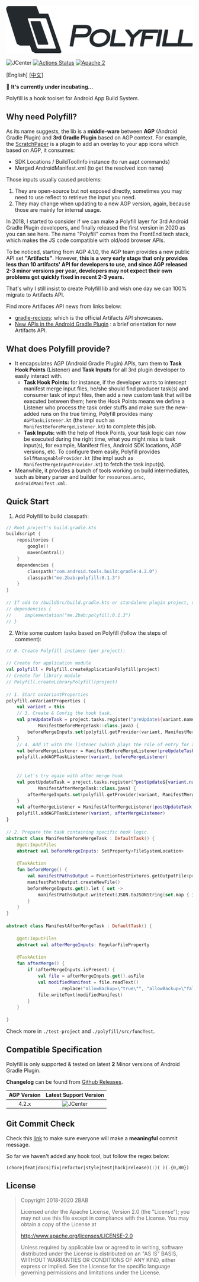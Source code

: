 <img src="./Polyfill.png" alt="Polyfill" width="507px">

![JCenter](https://api.bintray.com/packages/2bab/maven/polyfill/images/download.svg) [![Actions Status](https://github.com/2bab/Polyfill/workflows/release/badge.svg)](https://github.com/2bab/Polyfill/actions) [![Apache 2](https://img.shields.io/badge/License-Apache%202-brightgreen.svg)](https://www.apache.org/licenses/LICENSE-2.0)


[English] [[中文]](./README_zh.md)

🚧 **It's currently under incubating...**

Polyfill is a hook toolset for Android App Build System.

## Why need Polyfill?

As its name suggests, the lib is a **middle-ware** between **AGP** (Android Gradle Plugin) and **3rd Gradle Plugin** based on AGP context. For example, the [ScratchPaper](https://github.com/2BAB/ScratchPaper) is a plugin to add an overlay to your app icons which based on AGP, it consumes: 

- SDK Locations / BuildToolInfo instance (to run aapt commands) 
- Merged AndroidManifest.xml (to get the resolved icon name)

Those inputs usually caused problems:

1. They are open-source but not exposed directly, sometimes you may need to use reflect to retrieve the input you need.
2. They may change when updating to a new AGP version, again, because those are mainly for internal usage.

In 2018, I started to consider if we can make a Polyfill layer for 3rd Android Gradle Plugin developers, and finally released the first version in 2020 as you can see here. The name "Polyfill" comes from the FrontEnd tech stack, which makes the JS code compatible with old/odd browser APIs.

To be noticed, starting from AGP 4.1.0, the AGP team provides a new public API set **"Artifacts"**. However, **this is a very early stage that only provides less than 10 artifacts' API for developers to use, and since AGP released 2-3 minor versions per year, developers may not expect their own problems got quickly fixed in recent 2-3 years.**

That's why I still insist to create Polyfill lib and wish one day we can 100% migrate to Artifacts API.

Find more Artifaces API news from links below:

- [gradle-recipes](https://github.com/android/gradle-recipes): which is the official Artifacts API showcases.
- [New APIs in the Android Gradle Plugin](https://medium.com/androiddevelopers/new-apis-in-the-android-gradle-plugin-f5325742e614) : a brief orientation for new Artifacts API.

## What does Polyfill provide?

- It encapsulates AGP (Android Gradle Plugin) APIs, turn them to **Task Hook Points** (Listener) and **Task Inputs** for all 3rd plugin developer to easily interact with.
    - **Task Hook Points:** for instance, if the developer wants to intercept manifest merge input files, he/she should find producer task(s) and consumer task of input files, then add a new custom task that will be executed between them; here the Hook Points means we define a Listener who process the task order stuffs and make sure the new-added runs on the true timing, Polyfill provides many `AGPTaskListener.kt` (the impl such as `ManifestBeforeMergeListener.kt`) to complete this job.
    - **Task Inputs:** with the help of Hook Points, your task logic can now be executed during the right time, what you might miss is task input(s), for example, Manifest files, Android SDK locations, AGP versions, etc. To configure them easily, Polyfill provides `SelfManageableProvider.kt` (the impl such as `ManifestMergeInputProvider.kt`) to fetch the task input(s).
- Meanwhile, it provides a bunch of tools working on build intermediates, such as binary parser and builder for `resources.arsc`, `AndroidManifest.xml`.

## Quick Start

1. Add Polyfill to build classpath:

``` kotlin
// Root project's build.gradle.kts
buildscript {
    repositories {
        google()
        mavenCentral()
    }
    dependencies {
        classpath("com.android.tools.build:gradle:4.2.0")
        classpath("me.2bab:polyfill:0.1.3")
    }
}

// If add to /buildSrc/build.gradle.kts or standalone plugin project, switch to implementation instead
// dependencies {
//     implementation("me.2bab:polyfill:0.1.3")
// }
```

2. Write some custom tasks based on Polyfill (follow the steps of comment):

``` kotlin
// 0. Create Polyfill instance (per project):

// Create for application module
val polyfill = Polyfill.createApplicationPolyfill(project)
// Create for library module
// Polyfill.createLibraryPolyfill(project)

// 1. Start onVariantProperties
polyfill.onVariantProperties {
    val variant = this
    // 3. Create & Config the hook task.
    val preUpdateTask = project.tasks.register("preUpdate${variant.name.capitalize()}Manifest",
            ManifestBeforeMergeTask::class.java) {
        beforeMergeInputs.set(polyfill.getProvider(variant, ManifestMergeInputProvider::class.java).get())
    }
    // 4. Add it with the listener (which plays the role of entry for a hook).
    val beforeMergeListener = ManifestBeforeMergeListener(preUpdateTask)
    polyfill.addAGPTaskListener(variant, beforeMergeListener)


    // Let's try again with after merge hook
    val postUpdateTask = project.tasks.register("postUpdate${variant.name.capitalize()}Manifest",
            ManifestAfterMergeTask::class.java) {
        afterMergeInputs.set(polyfill.getProvider(variant, ManifestMergeOutputProvider::class.java).get())
    }
    val afterMergeListener = ManifestAfterMergeListener(postUpdateTask)
    polyfill.addAGPTaskListener(variant, afterMergeListener)
}

// 2. Prepare the task containing specific hook logic.
abstract class ManifestBeforeMergeTask : DefaultTask() {
    @get:InputFiles
    abstract val beforeMergeInputs: SetProperty<FileSystemLocation>

    @TaskAction
    fun beforeMerge() {
        val manifestPathsOutput = FunctionTestFixtures.getOutputFile(project, "manifest-merge-input.json")
        manifestPathsOutput.createNewFile()
        beforeMergeInputs.get().let { set ->
            manifestPathsOutput.writeText(JSON.toJSONString(set.map { it.asFile.absolutePath }))
        }
    }
}

abstract class ManifestAfterMergeTask : DefaultTask() {

    @get:InputFiles
    abstract val afterMergeInputs: RegularFileProperty

    @TaskAction
    fun afterMerge() {
        if (afterMergeInputs.isPresent) {
            val file = afterMergeInputs.get().asFile
            val modifiedManifest = file.readText()
                    .replace("allowBackup=\"true\"", "allowBackup=\"false\"")
            file.writeText(modifiedManifest)
        }
    }

}
```

Check more in `./test-project` and `./polyfill/src/funcTest`.

## Compatible Specification

Polyfill is only supported & tested on latest **2** Minor versions of Android Gradle Plugin.

**Changelog** can be found from [Github Releases](https://github.com/2BAB/Polyfill/releases).

AGP Version| Latest Support Version
:-----------:|:-----------------:
4.2.x | ![JCenter](https://api.bintray.com/packages/2bab/maven/polyfill/images/download.svg)


## Git Commit Check

Check this [link](https://medium.com/walmartlabs/check-out-these-5-git-tips-before-your-next-commit-c1c7a5ae34d1) to make sure everyone will make a **meaningful** commit message.

So far we haven't added any hook tool, but follow the regex below:

```
(chore|feat|docs|fix|refactor|style|test|hack|release)(:)( )(.{0,80})
```


## License

>
> Copyright 2018-2020 2BAB
>
>Licensed under the Apache License, Version 2.0 (the "License");
you may not use this file except in compliance with the License.
You may obtain a copy of the License at
>
>   http://www.apache.org/licenses/LICENSE-2.0
>
> Unless required by applicable law or agreed to in writing, software
distributed under the License is distributed on an "AS IS" BASIS,
WITHOUT WARRANTIES OR CONDITIONS OF ANY KIND, either express or implied.
See the License for the specific language governing permissions and
limitations under the License.
